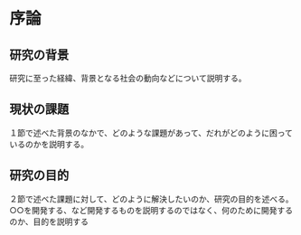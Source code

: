 # 序論

## 研究の背景

研究に至った経緯、背景となる社会の動向などについて説明する。

## 現状の課題

１節で述べた背景のなかで、どのような課題があって、だれがどのように困っているのかを説明する。

## 研究の目的

２節で述べた課題に対して、どのように解決したいのか、研究の目的を述べる。○○を開発する、など開発するものを説明するのではなく、何のために開発するのか、目的を説明する